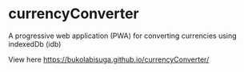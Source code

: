 # currencyConverter
A progressive web application (PWA) for converting currencies using indexedDb (idb)

View here https://bukolabisuga.github.io/currencyConverter/

